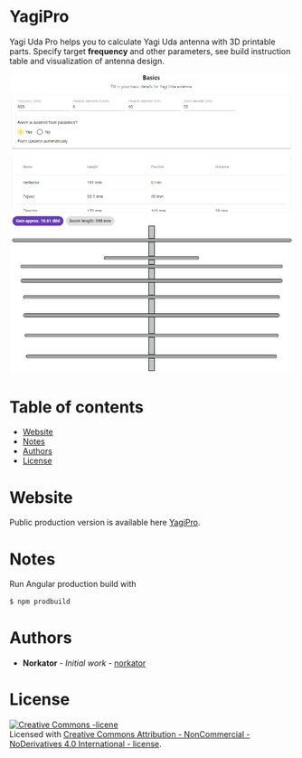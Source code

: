 YagiPro
=========

Yagi Uda Pro helps you to calculate Yagi Uda antenna with 3D printable parts.
Specify target **frequency** and other parameters, see build instruction table and 
visualization of antenna design.

![Image 2](./images/img2.PNG) ![Image 1](./images/img1.PNG) 


Table of contents
=================
* [Website](#website)
* [Notes](#notes)
* [Authors](#authors)
* [License](#license)


Website
============

Public production version is available here [YagiPro](https://api.nitramite.com/yagipro/).


Notes
============

Run Angular production build with
```bash
$ npm prodbuild
```


Authors
============

* **Norkator** - *Initial work* - [norkator](https://github.com/norkator)


License
============

<a rel="license" href="http://creativecommons.org/licenses/by-nc-nd/4.0/"><img alt="Creative Commons -licene" style="border-width:0" src="https://i.creativecommons.org/l/by-nc-nd/4.0/88x31.png" /></a><br />Licensed with <a rel="license" href="http://creativecommons.org/licenses/by-nc-nd/4.0/">Creative Commons Attribution - NonCommercial - NoDerivatives 4.0 International - license</a>.
